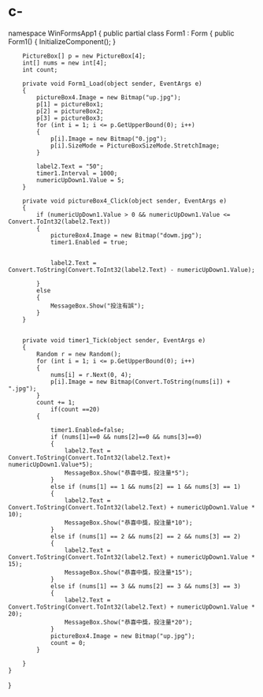 # c-
namespace WinFormsApp1
{
    public partial class Form1 : Form
    {
        public Form1()
        {
            InitializeComponent();
        }


        PictureBox[] p = new PictureBox[4];
        int[] nums = new int[4];
        int count;
        
        private void Form1_Load(object sender, EventArgs e)
        {
            pictureBox4.Image = new Bitmap("up.jpg");
            p[1] = pictureBox1;
            p[2] = pictureBox2;
            p[3] = pictureBox3;
            for (int i = 1; i <= p.GetUpperBound(0); i++)
            {
                p[i].Image = new Bitmap("0.jpg");
                p[i].SizeMode = PictureBoxSizeMode.StretchImage;
            }

            label2.Text = "50";
            timer1.Interval = 1000;
            numericUpDown1.Value = 5;
        }

        private void pictureBox4_Click(object sender, EventArgs e)
        {
            if (numericUpDown1.Value > 0 && numericUpDown1.Value <= Convert.ToInt32(label2.Text))
            {
                pictureBox4.Image = new Bitmap("dowm.jpg");
                timer1.Enabled = true;

                
                label2.Text = Convert.ToString(Convert.ToInt32(label2.Text) - numericUpDown1.Value);

            }
            else
            {
                MessageBox.Show("投注有誤");
            }
        }


        private void timer1_Tick(object sender, EventArgs e)
        {
            Random r = new Random();
            for (int i = 1; i <= p.GetUpperBound(0); i++)
            {
                nums[i] = r.Next(0, 4);
                p[i].Image = new Bitmap(Convert.ToString(nums[i]) + ".jpg");
            }
            count += 1;
                if(count ==20)
            {    

                timer1.Enabled=false;
                if (nums[1]==0 && nums[2]==0 && nums[3]==0)
                {
                    label2.Text = Convert.ToString(Convert.ToInt32(label2.Text)+ numericUpDown1.Value*5);
                    MessageBox.Show("恭喜中獎，投注量*5");
                }
                else if (nums[1] == 1 && nums[2] == 1 && nums[3] == 1)
                {
                    label2.Text = Convert.ToString(Convert.ToInt32(label2.Text) + numericUpDown1.Value * 10);
                    MessageBox.Show("恭喜中獎，投注量*10");
                }
                else if (nums[1] == 2 && nums[2] == 2 && nums[3] == 2)
                {
                    label2.Text = Convert.ToString(Convert.ToInt32(label2.Text) + numericUpDown1.Value * 15);
                    MessageBox.Show("恭喜中獎，投注量*15");
                }
                else if (nums[1] == 3 && nums[2] == 3 && nums[3] == 3)
                {
                    label2.Text = Convert.ToString(Convert.ToInt32(label2.Text) + numericUpDown1.Value * 20);
                    MessageBox.Show("恭喜中獎，投注量*20");
                }
                pictureBox4.Image = new Bitmap("up.jpg");
                count = 0;
            }

        }
    }
}
